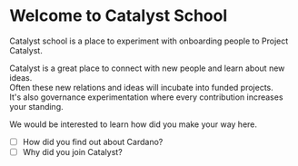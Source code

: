 # Welcome to Catalyst School

Catalyst school is a place to experiment with onboarding people to Project Catalyst.

Catalyst is a great place to connect with new people and learn about new ideas.\
Often these new relations and ideas will incubate into funded projects.\
It's also governance experimentation where every contribution increases your standing.

We would be interested to learn how did you make your way here.

* [ ] How did you find out about Cardano?
* [ ] Why did you join Catalyst?
